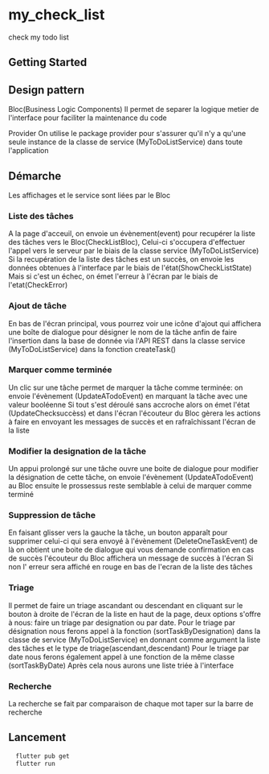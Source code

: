 # my_check_list

check my todo list

## Getting Started

## Design pattern 

Bloc(Business Logic Components) 
    Il permet de separer la logique metier de l'interface pour faciliter la maintenance du code
    
Provider 
    On utilise le package provider pour s'assurer qu'il n'y a qu'une seule instance de la classe de 
    service (MyToDoListService) dans toute l'application

## Démarche
Les affichages et le service sont liées par le Bloc

### Liste des tâches
A la page d'acceuil, on envoie un évènement(event) pour recupérer la liste des tâches vers le Bloc(CheckListBloc),
Celui-ci s'occupera d'effectuer l'appel vers le serveur par le biais de la classe service (MyToDoListService) 
Si la recupération de la liste des tâches est un succès, on envoie les données obtenues à l'interface par le biais de l'état(ShowCheckListState) 
Mais si c'est un échec, on émet l'erreur à l'écran par le biais de l'etat(CheckError)

### Ajout de tâche
En bas de l'écran principal, vous pourrez voir une icône d'ajout qui affichera une boîte de dialogue pour
désigner le nom de la tâche anfin de faire l'insertion dans la base de donnée via l'API REST 
dans la classe service (MyToDoListService) dans la fonction createTask()

### Marquer comme terminée
Un clic sur une tâche permet de marquer la tâche comme terminée: on envoie l'évènement (UpdateATodoEvent)
en marquant la tâche avec une valeur booléenne
Si tout s'est déroulé sans accroche alors on émet l'état (UpdateChecksuccèss) et dans l'écran
l'écouteur du Bloc gèrera les actions à faire en envoyant les messages de succès et en rafraîchissant
l'écran de la liste

### Modifier la designation de la tâche
Un appui prolongé sur une tâche ouvre une boite de dialogue pour modifier la désignation de cette tâche,
on envoie l'évènement (UpdateATodoEvent) au Bloc ensuite le prossessus reste semblable à celui de 
marquer comme terminé

### Suppression de tâche
En faisant glisser vers la gauche la tâche, un bouton apparaît pour supprimer celui-ci qui sera envoyé 
à l'évènement (DeleteOneTaskEvent) de là on obtient une boite de dialogue qui vous demande confirmation
en cas de succès l'écouteur du Bloc affichera un message de succès à l'écran
Si non l' erreur sera affiché en rouge en bas de l'ecran de la liste des tâches

### Triage
Il permet de faire un triage ascandant ou descendant en cliquant sur le bouton à droite de l'écran 
de la liste en haut de la page, deux options s'offre à nous: faire un triage par designation ou par date.
Pour le triage par désignation nous ferons appel à la fonction (sortTaskByDesignation) dans la classe 
de service (MyToDoListService) en donnant comme argument la liste des tâches et le type de triage(ascendant,descendant)
Pour le triage par date nous ferons également appel à une fonction de la même classe (sortTaskByDate)
Après cela nous aurons une liste triée à l'interface

### Recherche
La recherche se fait par comparaison de chaque mot taper sur la barre de recherche

## Lancement

```bash
  flutter pub get
  flutter run
```
    